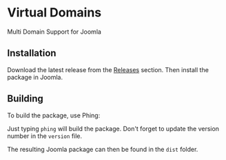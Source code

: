 # Virtual Domains
Multi Domain Support for Joomla

## Installation

Download the latest release from the [Releases](https://github.com/smehrbrodt/virtualdomains/releases) section.
Then install the package in Joomla.

## Building
To build the package, use Phing:

Just typing `phing` will build the package.
Don't forget to update the version number in the `version` file.

The resulting Joomla package can then be found in the `dist` folder.
